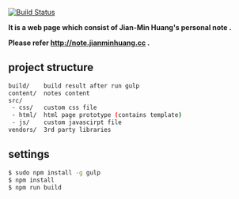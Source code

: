 [![Build Status](https://travis-ci.org/Jian-Min-Huang/Jian-Min-Huang-Note.svg?branch=master)](https://travis-ci.org/Jian-Min-Huang/Jian-Min-Huang-Note)

**It is a web page which consist of Jian-Min Huang's personal note .**

**Please refer http://note.jianminhuang.cc .**

## project structure
```sh
build/    build result after run gulp
content/  notes content
src/
 - css/   custom css file
 - html/  html page prototype (contains template)
 - js/    custom javascirpt file
vendors/  3rd party libraries
```
## settings
```sh
$ sudo npm install -g gulp
$ npm install
$ npm run build
```
